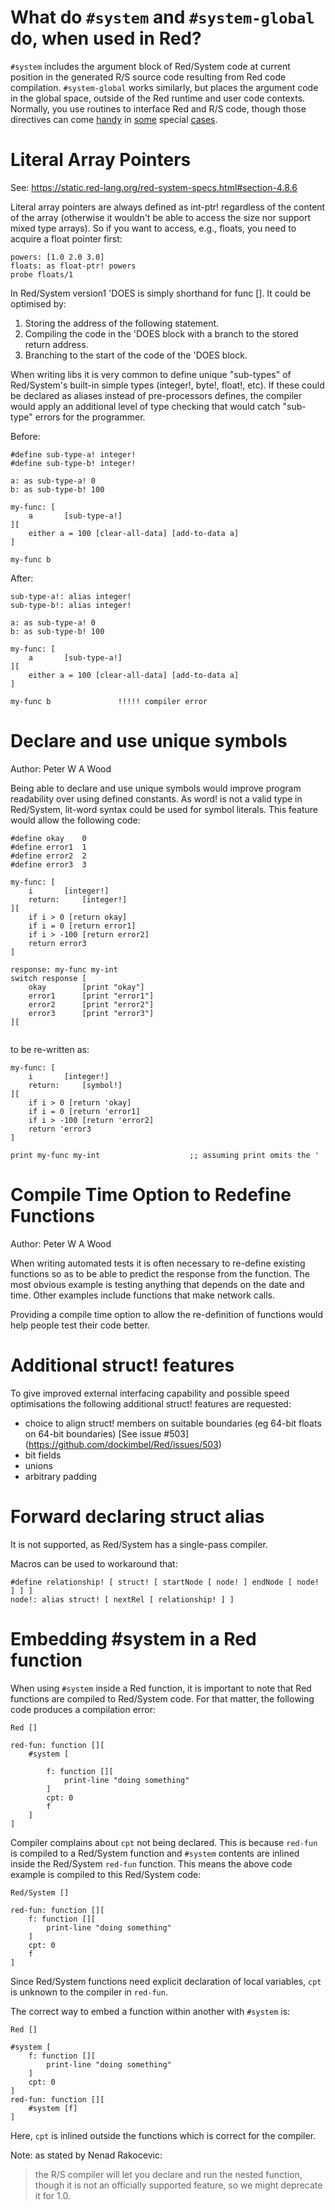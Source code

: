 # What do `#system` and `#system-global` do, when used in Red?

`#system` includes the argument block of Red/System code at current position in the generated R/S source code resulting from Red code compilation. `#system-global` works similarly, but places the argument code in the global space, outside of the Red runtime and user code contexts. Normally, you use routines to interface Red and R/S code, though those directives can come 
[handy](https://github.com/red/red/blob/master/environment/system.red#L359) in [some](https://github.com/red/red/blob/master/libRed/libRed.red#L16) special [cases](https://github.com/red/red/blob/master/environment/functions.red#L914).

# Literal Array Pointers

See: https://static.red-lang.org/red-system-specs.html#section-4.8.6

Literal array pointers are always defined as int-ptr! regardless of the content of the array (otherwise it wouldn't be able to access the size nor support mixed type arrays). So if you want to access, e.g., floats, you need to acquire a float pointer first:

```red
powers: [1.0 2.0 3.0]
floats: as float-ptr! powers
probe floats/1
```

In Red/System version1 'DOES is simply shorthand for func []. It could be optimised by:

1. Storing the address of the following statement.
2. Compiling the code in the 'DOES block with a branch to the stored return address.
3. Branching to the start of the code of the 'DOES block.

When writing libs it is very common to define unique "sub-types" of Red/System's built-in simple types (integer!, byte!, float!, etc). If these could be declared as aliases instead of pre-processors defines, the compiler would apply an additional level of type checking that would catch "sub-type" errors for the programmer.

Before:
```red
#define sub-type-a! integer!
#define sub-type-b! integer!

a: as sub-type-a! 0
b: as sub-type-b! 100

my-func: [
	a		[sub-type-a!]
][
	either a = 100 [clear-all-data] [add-to-data a]
]

my-func b
```

After:
```red
sub-type-a!: alias integer!
sub-type-b!: alias integer!

a: as sub-type-a! 0
b: as sub-type-b! 100

my-func: [
	a		[sub-type-a!]
][
	either a = 100 [clear-all-data] [add-to-data a]
]

my-func b				!!!!! compiler error
```

# Declare and use unique symbols

Author: Peter W A Wood

Being able to declare and use unique symbols would improve program readability over using defined constants. As word! is not a valid type in Red/System, lit-word syntax could be used for symbol literals. This feature would allow the following code: 

```red
#define okay 	0
#define error1	1
#define error2	2
#define error3	3

my-func: [
	i		[integer!]
 	return:		[integer!]
][
	if i > 0 [return okay]
	if i = 0 [return error1]
	if i > -100 [return error2]
	return error3
]

response: my-func my-int
switch response [
	okay 		[print "okay"]
	error1 		[print "error1"]
	error2 		[print "error2"]
	error3 		[print "error3"]
][
	
```
to be re-written as:
```red
my-func: [
	i		[integer!]
 	return:		[symbol!]
][
	if i > 0 [return 'okay]
	if i = 0 [return 'error1]
	if i > -100 [return 'error2]
	return 'error3
]

print my-func my-int					;; assuming print omits the '
```

# Compile Time Option to Redefine Functions

Author: Peter W A Wood

When writing automated tests it is often necessary to re-define existing functions so as to be able to predict the response from the function. The most obvious example is testing anything that depends on the date and time. Other examples include functions that make network calls.

Providing a compile time option to allow the re-definition of functions would help people test their code better.

# Additional struct! features

To give improved external interfacing capability and possible speed optimisations the following additional struct! features are requested:

* choice to align struct! members on suitable boundaries (eg 64-bit floats on 64-bit boundaries) [See issue #503] (https://github.com/dockimbel/Red/issues/503)
* bit fields
* unions
* arbitrary padding

# Forward declaring struct alias

It is not supported, as Red/System has a single-pass compiler.

Macros can be used to workaround that:

```red
#define relationship! [ struct! [ startNode [ node! ] endNode [ node! ] ] ]
node!: alias struct! [ nextRel [ relationship! ] ]
```
# Embedding #system in a Red function
When using `#system` inside a Red function, it is important to note that Red functions are compiled to Red/System code.
For that matter, the following code produces a compilation error:
```
Red []

red-fun: function [][
    #system [        

        f: function [][        
            print-line "doing something"
        ]        
        cpt: 0        
        f
    ]
]
```
Compiler complains about `cpt` not being declared. This is because `red-fun` is compiled to a Red/System function and `#system` contents are inlined inside the Red/System `red-fun` function.
This means the above code example is compiled to this Red/System code:
```
Red/System []

red-fun: function [][       
    f: function [][        
        print-line "doing something"
    ]        
    cpt: 0        
    f
]
```
Since Red/System functions need explicit declaration of local variables, `cpt` is unknown to the compiler in `red-fun`.

The correct way to embed a function within another with `#system` is:
```
Red []

#system [
    f: function [][
        print-line "doing something"
    ]
    cpt: 0
]
red-fun: function [][
    #system [f]
]
```
Here, `cpt` is inlined outside the functions which is correct for the compiler.

Note: as stated by Nenad Rakocevic:
> the R/S compiler will let you declare and run the nested function, though it is not an officially supported feature, so we might deprecate it for 1.0.